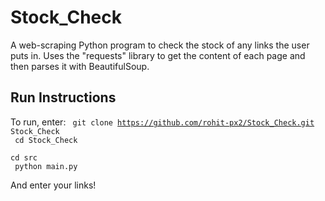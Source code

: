 # Stock_Check
A web-scraping Python program to check the stock of any links the user puts in.
Uses the "requests" library to get the content of each page and then parses it with BeautifulSoup.

## Run Instructions
To run, enter:
<code> git clone https://github.com/rohit-px2/Stock_Check.git Stock_Check </code> <br />
<code> cd Stock_Check </code> <br />
<code> cd src </code> <br />
<code> python main.py </code> <br />

And enter your links!

